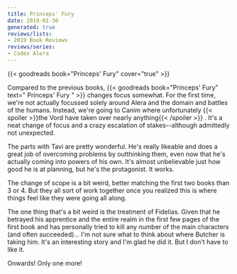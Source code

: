 ```yaml
---
title: Princeps' Fury
date: 2019-01-30
generated: true
reviews/lists:
- 2019 Book Reviews
reviews/series:
- Codex Alera
---
```

{{< goodreads book="Princeps' Fury" cover="true" >}}

Compared to the previous books, {{< goodreads book="Princeps' Fury" text=" Princeps' Fury " >}} changes focus somewhat. For the first time, we're not actually focussed solely around Alera and the domain and battles of the humans. Instead, we're going to Canim where unfortunately  {{< spoiler >}}the Vord have taken over nearly anything{{< /spoiler >}}  . It's a neat change of focus and a crazy escalation of stakes--although admittedly not unexpected.  

The parts with Tavi are pretty wonderful. He's really likeable and does a great job of overcoming problems by outthinking them, even now that he's actually coming into powers of his own. It's almost unbelievable just how good he is at planning, but he's the protagonist. It works.  

<!--more-->

The change of scope is a bit weird, better matching the first two books than 3 or 4. But they all sort of work together once you realized this is where things feel like they were going all along.  

The one thing that's a bit weird is the treatment of Fidelias. Given that he betrayed his apprentice and the entire realm in the first few pages of the first book and has personally tried to kill any number of the main characters (and often succeeded)... I'm not sure what to think about where Butcher is taking him. It's an interesting story and I'm glad he did it. But I don't have to like it.  

Onwards! Only one more!


